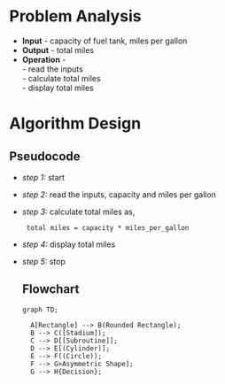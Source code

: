 # Problem Analysis
+ **Input** - capacity of fuel tank, miles per gallon
+ **Output** - total  miles
+ **Operation** -\
               - read the inputs\
               - calculate total miles\
               - display total miles
# Algorithm Design 
## Pseudocode 
+ *step 1:* start
+ *step 2:* read the inputs, capacity and miles per gallon
+ *step 3:* calculate total miles as,
   ```
    total miles = capacity * miles_per_gallon
   ```
+ *step 4:* display total miles
+ *step 5:* stop
  ## Flowchart
  
  ```mermaid
  graph TD;

    A[Rectangle] --> B(Rounded Rectangle);
    B --> C([Stadium]);
    C --> D[[Subroutine]];
    D --> E[(Cylinder)];
    E --> F((Circle));
    F --> G>Asymmetric Shape];
    G --> H{Decision};

        
